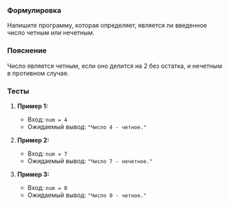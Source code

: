 
### Формулировка
Напишите программу, которая определяет, является ли введенное число четным или нечетным. 

### Пояснение
Число является четным, если оно делится на 2 без остатка, и нечетным в противном случае.

### Тесты

1. **Пример 1:**
   - Вход: `num = 4`
   - Ожидаемый вывод: `"Число 4 - четное."`

2. **Пример 2:**
   - Вход: `num = 7`
   - Ожидаемый вывод: `"Число 7 - нечетное."`

3. **Пример 3:**
   - Вход: `num = 0`
   - Ожидаемый вывод: `"Число 0 - четное."`

